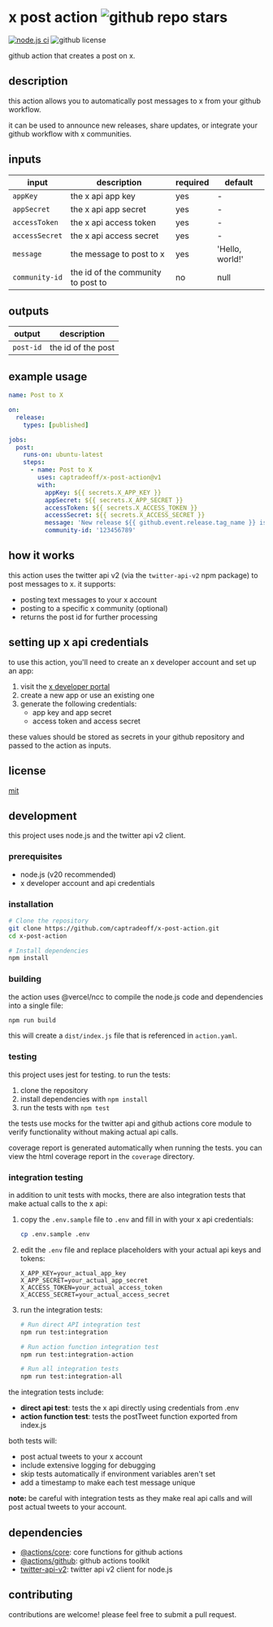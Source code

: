 # x post action ![github repo stars](https://img.shields.io/github/stars/captradeoff/x-post-action)
[![node.js ci](https://github.com/captradeoff/x-post-action/actions/workflows/node.js.yml/badge.svg)](https://github.com/captradeoff/x-post-action/actions/workflows/node.js.yml)
![github license](https://img.shields.io/github/license/captradeoff/x-post-action)

github action that creates a post on x.

## description

this action allows you to automatically post messages to x from your github workflow.

it can be used to announce new releases, share updates, or integrate your github workflow with x communities.

## inputs

| input          | description                         | required | default       |
|----------------|-------------------------------------|----------|---------------|
| `appKey`       | the x api app key                   | yes      | -             |
| `appSecret`    | the x api app secret                | yes      | -             |
| `accessToken`  | the x api access token              | yes      | -             |
| `accessSecret` | the x api access secret             | yes      | -             |
| `message`      | the message to post to x            | yes      | 'Hello, world!' |
| `community-id` | the id of the community to post to  | no       | null          |

## outputs

| output    | description         |
|-----------|---------------------|
| `post-id` | the id of the post  |

## example usage

```yaml
name: Post to X

on:
  release:
    types: [published]

jobs:
  post:
    runs-on: ubuntu-latest
    steps:
      - name: Post to X
        uses: captradeoff/x-post-action@v1
        with:
          appKey: ${{ secrets.X_APP_KEY }}
          appSecret: ${{ secrets.X_APP_SECRET }}
          accessToken: ${{ secrets.X_ACCESS_TOKEN }}
          accessSecret: ${{ secrets.X_ACCESS_SECRET }}
          message: 'New release ${{ github.event.release.tag_name }} is now available!'
          community-id: '123456789'
```

## how it works

this action uses the twitter api v2 (via the `twitter-api-v2` npm package) to post messages to x. it supports:

- posting text messages to your x account
- posting to a specific x community (optional)
- returns the post id for further processing

## setting up x api credentials

to use this action, you'll need to create an x developer account and set up an app:

1. visit the [x developer portal](https://developer.twitter.com/en/portal/dashboard)
2. create a new app or use an existing one
3. generate the following credentials:
   - app key and app secret
   - access token and access secret

these values should be stored as secrets in your github repository and passed to the action as inputs.

## license

[mit](./license)

## development

this project uses node.js and the twitter api v2 client.

### prerequisites

- node.js (v20 recommended)
- x developer account and api credentials

### installation

```bash
# Clone the repository
git clone https://github.com/captradeoff/x-post-action.git
cd x-post-action

# Install dependencies
npm install
```

### building

the action uses @vercel/ncc to compile the node.js code and dependencies into a single file:

```bash
npm run build
```

this will create a `dist/index.js` file that is referenced in `action.yaml`.

### testing

this project uses jest for testing. to run the tests:

1. clone the repository
2. install dependencies with `npm install`
3. run the tests with `npm test`

the tests use mocks for the twitter api and github actions core module to verify functionality without making actual api calls.

coverage report is generated automatically when running the tests. you can view the html coverage report in the `coverage` directory.

### integration testing

in addition to unit tests with mocks, there are also integration tests that make actual calls to the x api:

1. copy the `.env.sample` file to `.env` and fill in with your x api credentials:
   ```bash
   cp .env.sample .env
   ```

2. edit the `.env` file and replace placeholders with your actual api keys and tokens:
   ```
   X_APP_KEY=your_actual_app_key
   X_APP_SECRET=your_actual_app_secret
   X_ACCESS_TOKEN=your_actual_access_token
   X_ACCESS_SECRET=your_actual_access_secret
   ```

3. run the integration tests:
   ```bash
   # Run direct API integration test
   npm run test:integration
   
   # Run action function integration test
   npm run test:integration-action
   
   # Run all integration tests
   npm run test:integration-all
   ```

the integration tests include:

- **direct api test**: tests the x api directly using credentials from .env
- **action function test**: tests the postTweet function exported from index.js

both tests will:
- post actual tweets to your x account
- include extensive logging for debugging
- skip tests automatically if environment variables aren't set
- add a timestamp to make each test message unique

**note:** be careful with integration tests as they make real api calls and will post actual tweets to your account.

## dependencies

- [@actions/core](https://github.com/actions/toolkit/tree/main/packages/core): core functions for github actions
- [@actions/github](https://github.com/actions/toolkit/tree/main/packages/github): github actions toolkit
- [twitter-api-v2](https://github.com/PLhery/node-twitter-api-v2): twitter api v2 client for node.js

## contributing

contributions are welcome! please feel free to submit a pull request.
